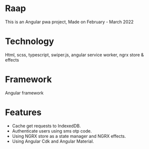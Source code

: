 # Raap
This is an Angular pwa project, Made on February - March 2022

# Technology
Html, scss, typescript, swiper.js, angular service worker, ngrx store & effects

# Framework
Angular framework

# Features
* Cache get requests to IndexedDB.
* Authenticate users using sms otp code.
* Using NGRX store as a state manager and NGRX effects.
* Using Angular Cdk and Angular Material.